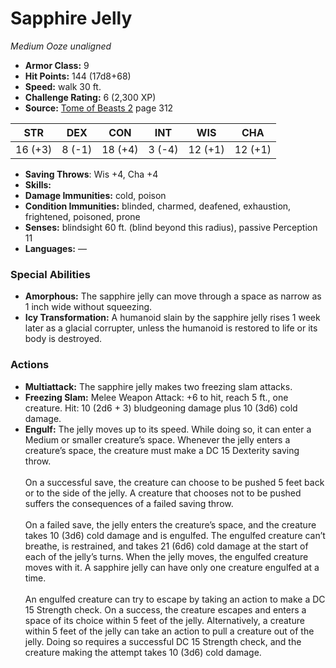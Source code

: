 # Sapphire Jelly

*Medium* *Ooze* *unaligned*

- **Armor Class:** 9
- **Hit Points:** 144 (17d8+68)
- **Speed:** walk 30 ft.
- **Challenge Rating:** 6 (2,300 XP)
- **Source:** [Tome of Beasts 2](https://koboldpress.com/kpstore/product/tome-of-beasts-2-for-5th-edition) page 312

| STR | DEX | CON | INT | WIS | CHA |
| --- | --- | --- | --- | --- | --- |
| 16 (+3) | 8 (-1) | 18 (+4) | 3 (-4) | 12 (+1) | 12 (+1) |

- **Saving Throws**: Wis +4, Cha +4
- **Skills:** 
- **Damage Immunities:** cold, poison
- **Condition Immunities:** blinded, charmed, deafened, exhaustion, frightened, poisoned, prone
- **Senses:** blindsight 60 ft. (blind beyond this radius), passive Perception 11
- **Languages:** —

### Special Abilities

- **Amorphous:** The sapphire jelly can move through a space as narrow as 1 inch wide without squeezing.
- **Icy Transformation:** A humanoid slain by the sapphire jelly rises 1 week later as a glacial corrupter, unless the humanoid is restored to life or its body is destroyed.

### Actions

- **Multiattack:** The sapphire jelly makes two freezing slam attacks.
- **Freezing Slam:** Melee Weapon Attack: +6 to hit, reach 5 ft., one creature. Hit: 10 (2d6 + 3) bludgeoning damage plus 10 (3d6) cold damage.
- **Engulf:** The jelly moves up to its speed. While doing so, it can enter a Medium or smaller creature’s space. Whenever the jelly enters a creature’s space, the creature must make a DC 15 Dexterity saving throw.<br><br>On a successful save, the creature can choose to be pushed 5 feet back or to the side of the jelly. A creature that chooses not to be pushed suffers the consequences of a failed saving throw.<br><br>On a failed save, the jelly enters the creature’s space, and the creature takes 10 (3d6) cold damage and is engulfed. The engulfed creature can’t breathe, is restrained, and takes 21 (6d6) cold damage at the start of each of the jelly’s turns. When the jelly moves, the engulfed creature moves with it. A sapphire jelly can have only one creature engulfed at a time.<br><br>An engulfed creature can try to escape by taking an action to make a DC 15 Strength check. On a success, the creature escapes and enters a space of its choice within 5 feet of the jelly. Alternatively, a creature within 5 feet of the jelly can take an action to pull a creature out of the jelly. Doing so requires a successful DC 15 Strength check, and the creature making the attempt takes 10 (3d6) cold damage.



